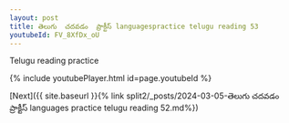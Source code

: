 ```yaml
---
layout: post
title: తెలుగు  చదవడం  ప్రాక్టీస్ languagespractice telugu reading 53
youtubeId: FV_8XfDx_oU
---
```

 
 
Telugu reading practice
 
 
 
 
 


{% include youtubePlayer.html id=page.youtubeId %}
 
[Next]({{ site.baseurl }}{% link  split2/_posts/2024-03-05-తెలుగు  చదవడం  ప్రాక్టీస్ languages practice telugu reading 52.md%})
 
